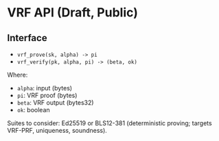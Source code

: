 # VRF API (Draft, Public)

## Interface
- `vrf_prove(sk, alpha) -> pi`
- `vrf_verify(pk, alpha, pi) -> (beta, ok)`

Where:
- `alpha`: input (bytes)
- `pi`: VRF proof (bytes)
- `beta`: VRF output (bytes32)
- `ok`: boolean

Suites to consider: Ed25519 or BLS12-381 (deterministic proving; targets VRF-PRF, uniqueness, soundness).

